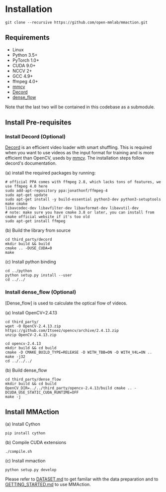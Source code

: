 # Installation

```shell
git clone --recursive https://github.com/open-mmlab/mmaction.git
```

## Requirements

- Linux
- Python 3.5+
- PyTorch 1.0+
- CUDA 9.0+
- NCCV 2+
- GCC 4.9+
- ffmpeg 4.0+
- [mmcv](https://github.com/open-mmlab/mmcv)
- [Decord](https://github.com/zhreshold/decord)
- [dense_flow](https://github.com/yjxiong/dense_flow)

Note that the last two will be contained in this codebase as a submodule.

## Install Pre-requisites
### Install Decord (Optional)
[Decord](https://github.com/zhreshold/decord) is an efficient video loader with smart shuffling.
This is required when you want to use videos as the input format for training and is more efficient than OpenCV, useds by [mmcv](https://github.com/open-mmlab/mmcv). The installation steps follow decord's documentation.

(a) install the required packages by running:

```shell
# official PPA comes with ffmpeg 2.8, which lacks tons of features, we use ffmpeg 4.0 here
sudo add-apt-repository ppa:jonathonf/ffmpeg-4
sudo apt-get update
sudo apt-get install -y build-essential python3-dev python3-setuptools make cmake 
libavcodec-dev libavfilter-dev libavformat-dev libavutil-dev
# note: make sure you have cmake 3.8 or later, you can install from cmake official website if it's too old
sudo apt-get install ffmpeg
```

(b) Build the library from source

```shell
cd third_party/decord
mkdir build && build
cmake .. -DUSE_CUDA=0
make
```

(c) Install python binding

```shell
cd ../python
python setup.py install --user
cd ../../
```

### Install dense_flow (Optional)
[Dense_flow] is used to calculate the optical flow of videos.

(a) Install OpenCV=2.4.13
```shell
cd third_party/
wget -O OpenCV-2.4.13.zip https://github.com/Itseez/opencv/archive/2.4.13.zip
unzip OpenCV-2.4.13.zip

cd opencv-2.4.13
mkdir build && cd build
cmake -D CMAKE_BUILD_TYPE=RELEASE -D WITH_TBB=ON -D WITH_V4L=ON ..
make -j32
cd ../../../
```

(b) Build dense_flow
```shell
cd third_party/dense_flow
mkdir build && cd build
OpenCV_DIR=../../third_party/opencv-2.4.13/build cmake .. -DCUDA_USE_STATIC_CUDA_RUNTIME=OFF
make -j
```

## Install MMAction
(a) Install Cython
```shell
pip install cython
```
(b) Compile CUDA extensions
```shell
./compile.sh
```
(c) Install mmaction
```shell
python setup.py develop
```

Please refer to [DATASET.md](https://github.com/open-mmlab/mmaction/blob/master/DATASET.md) to get familar with the data preparation and to [GETTING_STARTED.md](https://github.com/open-mmlab/mmaction/blob/master/GETTING_STARTED.md) to use MMAction.


